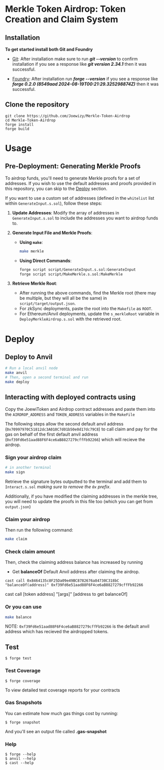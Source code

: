# Merkle Token Airdrop: Token Creation and Claim System

## Installation
**To get started install both Git and Foundry**

- [Git](https://git-scm.com/book/en/v2/Getting-Started-Installing-Git): After installation make sure to run *****git --version***** to confirm installation if you see a response like *****git version 2.34.1*****
then it was successful.

- [Foundry](https://getfoundry.sh/): After installation run *****forge --version***** if you see a response like *****forge 0.2.0 (8549aad 2024-08-19T00:21:29.325298874Z)***** then it was successful.

## Clone the repository
```shell
git clone https://github.com/Joewizy/Merkle-Token-Airdrop
cd Merkle-Token-Airdrop
forge install
forge build
```
# Usage

## Pre-Deployment: Generating Merkle Proofs

To airdrop funds, you'll need to generate Merkle proofs for a set of addresses. If you wish to use the default addresses and proofs provided in this repository, you can skip to the [Deploy](#deploy) section.

If you want to use a custom set of addresses (defined in the `whitelist` list within `GenerateInput.s.sol`), follow these steps:

1. **Update Addresses**: Modify the array of addresses in `GenerateInput.s.sol` to include the addresses you want to airdrop funds to.

2. **Generate Input File and Merkle Proofs**:

   - **Using `make`**:
     ```bash
     make merkle
     ```

   - **Using Direct Commands**:
     ```bash
     forge script script/GenerateInput.s.sol:GenerateInput
     forge script script/MakeMerkle.s.sol:MakeMerkle
     ```

3. **Retrieve Merkle Root**:
   - After running the above commands, find the Merkle root (there may be multiple, but they will all be the same) in `script/target/output.json`.
   - For zkSync deployments, paste the root into the `Makefile` as `ROOT`.
   - For Ethereum/Anvil deployments, update the `s_merkleRoot` variable in `DeployMerkleAirdrop.s.sol` with the retrieved root.

# Deploy 

## Deploy to Anvil

```bash
# Run a local anvil node
make anvil
# Then, open a second terminal and run
make deploy
```

## Interacting with deployed contracts using 
Copy the JoewiToken and Airdrop contract addresses and paste them into the `AIRDROP_ADDRESS` and `TOKEN_ADDRESS` variables in the `MakeFile`

The following steps allow the second default anvil address (`0x70997970C51812dc3A010C7d01b50e0d17dc79C8`) to call claim and pay for the gas on behalf of the first default anvil address (`0xf39Fd6e51aad88F6F4ce6aB8827279cffFb92266`) which will recieve the airdrop. 

### Sign your airdrop claim  

```bash
# in another terminal
make sign
```

Retrieve the signature bytes outputted to the terminal and add them to `Interact.s.sol` *making sure to remove the `0x` prefix*. 

Additionally, if you have modified the claiming addresses in the merkle tree, you will need to update the proofs in this file too (which you can get from `output.json`)

### Claim your airdrop

Then run the following command:

```bash
make claim
```

### Check claim amount

Then, check the claiming address balance has increased by running
* Get **balanceOf** Default Anvil address after claiming the airdrop.
```shell
cast call 0x8464135c8F25Da09e49BC8782676a84730C318bC "balanceOf(address)" 0xf39Fd6e51aad88F6F4ce6aB8827279cffFb92266
```
cast call [token address] "[args]" [address to get balanceOf]

### Or you can use

```bash
make balance
```

NOTE: `0xf39Fd6e51aad88F6F4ce6aB8827279cffFb92266` is the default anvil address which has recieved the airdropped tokens.


## Test

```shell
$ forge test
```
### Test Coverage
```shell
$ forge coverage
```
To view detailed test coverage reports for your contracts
### Gas Snapshots
You can estimate how much gas things cost by running:

```shell
$ forge snapshot
```
And you'll see an output file called **.gas-snapshot**

### Help

```shell
$ forge --help
$ anvil --help
$ cast --help
```